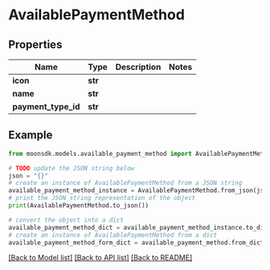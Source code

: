 # AvailablePaymentMethod

## Properties

| Name                  | Type    | Description | Notes |
| --------------------- | ------- | ----------- | ----- |
| **icon**              | **str** |             |       |
| **name**              | **str** |             |       |
| **payment\_type\_id** | **str** |             |       |

## Example

```python
from moonsdk.models.available_payment_method import AvailablePaymentMethod

# TODO update the JSON string below
json = "{}"
# create an instance of AvailablePaymentMethod from a JSON string
available_payment_method_instance = AvailablePaymentMethod.from_json(json)
# print the JSON string representation of the object
print(AvailablePaymentMethod.to_json())

# convert the object into a dict
available_payment_method_dict = available_payment_method_instance.to_dict()
# create an instance of AvailablePaymentMethod from a dict
available_payment_method_form_dict = available_payment_method.from_dict(available_payment_method_dict)
```

[\[Back to Model list\]](./#documentation-for-models) [\[Back to API list\]](./#documentation-for-api-endpoints) [\[Back to README\]](./)
